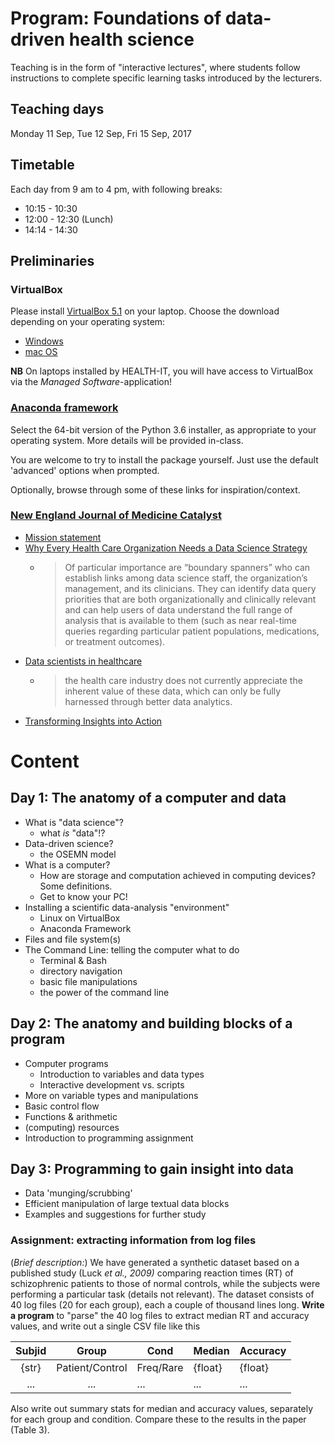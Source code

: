 # Program: Foundations of data-driven health science

Teaching is in the form of "interactive lectures", where students follow 
instructions to complete specific learning tasks introduced by the lecturers. 

## Teaching days

Monday 11 Sep, Tue 12 Sep, Fri 15 Sep, 2017

## Timetable

Each day from 9 am to 4 pm, with following breaks:

* 10:15 - 10:30
* 12:00 - 12:30 (Lunch)
* 14:14 - 14:30

## Preliminaries

### VirtualBox

Please install [VirtualBox 5.1](https://www.virtualbox.org/) on your laptop. Choose the download depending on your operating system:
* [Windows](http://download.virtualbox.org/virtualbox/5.1.26/VirtualBox-5.1.26-117224-Win.exe)
* [mac OS](http://download.virtualbox.org/virtualbox/5.1.26/VirtualBox-5.1.26-117224-OSX.dmg)

__NB__ On laptops installed by HEALTH-IT, you will have access to VirtualBox via the _Managed Software_-application!

### [Anaconda framework](https://www.anaconda.com/download/)

Select the 64-bit version of the Python 3.6 installer, as appropriate to your operating system. More details will be provided in-class.

You are welcome to try to install the package yourself. Just use the default 'advanced' options when prompted.

Optionally, browse through some of these links for inspiration/context.

### [New England Journal of Medicine Catalyst](http://catalyst.nejm.org/about/)

* [Mission statement](http://www.nejm.org/doi/pdf/10.1056/NEJMe1515517)
* [Why Every Health Care Organization Needs a Data Science Strategy](http://catalyst.nejm.org/healthcare-needs-data-science-strategy/)
    * >Of particular importance are “boundary spanners” who can establish links among data science staff, the organization’s management, and its clinicians. They can identify data query priorities that are both organizationally and clinically relevant and can help users of data understand the full range of analysis that is available to them (such as near real-time queries regarding particular patient populations, medications, or treatment outcomes).
* [Data scientists in healthcare](http://catalyst.nejm.org/case-data-scientists-inside-health-care/)
    * >the health care industry does not currently appreciate the inherent value of these data, which can only be fully harnessed through better data analytics.
* [Transforming Insights into Action](http://catalyst.nejm.org/reframing-data-and-analytics-action/)

# Content

[//]: # (Thought: Maybe it would be good to talk about "pipes" as a metaphor for linking functions.)

[//]: # (NB: below is likely to change order when we start writing the exercises!)

## Day 1: The anatomy of a computer and data

* What is "data science"?
    * what _is_ "data"!?
* Data-driven science?
    * the OSEMN model
* What is a computer?
    * How are storage and computation achieved in computing devices? Some definitions.
    * Get to know your PC!
* Installing a scientific data-analysis "environment"
    * Linux on VirtualBox
    * Anaconda Framework
* Files and file system(s)
* The Command Line: telling the computer what to do
    * Terminal & Bash
    * directory navigation
    * basic file manipulations
    * the power of the command line
    
## Day 2: The anatomy and building blocks of a program

* Computer programs
    * Introduction to variables and data types
    * Interactive development vs. scripts
* More on variable types and manipulations
* Basic control flow
* Functions & arithmetic
* (computing) resources
* Introduction to programming assignment

[//]: # (General: assessment of resource usage associated with task/variable)

## Day 3: Programming to gain insight into data

* Data 'munging/scrubbing'
* Efficient manipulation of large textual data blocks
* Examples and suggestions for further study

[//]: # (Programming language choices, resources, visualisation, stats)

### Assignment: extracting information from log files

(_Brief description:_) We have generated a synthetic dataset based on a published study (Luck _et al., 2009)_ comparing reaction times (RT) of schizophrenic patients to those of normal controls, while the subjects were performing a particular task (details not relevant). The dataset consists of 40 log files (20 for each group), each a couple of thousand lines long. __Write a program__ to "parse" the 40 log files to extract median RT and accuracy values, and write out a single CSV file like this

|Subjid|Group|Cond|Median|Accuracy|
|:---:|:---:|---|---|---|
|{str}|Patient/Control|Freq/Rare|{float}|{float}|
|...|...|...|...|...|

Also write out summary stats for median and accuracy values, separately for each group and condition. Compare these to the results in the paper (Table 3).